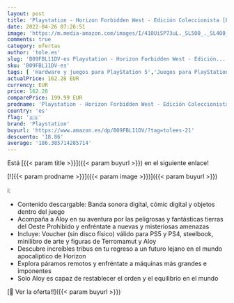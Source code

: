 ```yaml
---
layout: post
title: 'Playstation - Horizon Forbidden West - Edición Coleccionista [PS5]'
date: 2022-04-26 07:26:51
image: 'https://m.media-amazon.com/images/I/410UiSP73uL._SL500_._SL400_.jpg'
comments: true
category: ofertas
author: 'tole.es'
slug: 'B09FBL11DV-es Playstation - Horizon Forbidden West - Edición...'
sku: 'B09FBL11DV-es'
tags: [ 'Hardware y juegos para PlayStation 5','Juegos para PlayStation 5','Videojuegos','playstation','🇪🇸', ]
actualPrice: 162.28 EUR
currency: EUR
price: 162.28
comparePrice: 199.99 EUR
prodname: 'Playstation - Horizon Forbidden West - Edición Coleccionista [PS5]'
country: 'es'
flag: '🇪🇸'
brand: 'Playstation'
buyurl: 'https://www.amazon.es/dp/B09FBL11DV/?tag=tolees-21'
descuento: '18.86'
average: '186.385714285714'
---
```


Está [{{< param title >}}]({{< param buyurl >}}) en el siguiente enlace!

[![{{< param prodname >}}]({{< param image >}})]({{< param buyurl >}})

ℹ️:

- Contenido descargable: Banda sonora digital, cómic digital y objetos dentro del juego
- Acompaña a Aloy en su aventura por las peligrosas y fantásticas tierras del Oeste Prohibido y enfréntate a nuevas y misteriosas amenazas
- Incluye: Voucher (sin disco físico) válido para PS5 y PS4, steelbook, minilibro de arte y figuras de Terromamut y Aloy
- Descubre increíbles tribus en tu regreso a un futuro lejano en el mundo apocalíptico de Horizon
- Explora páramos remotos y enfréntate a máquinas más grandes e imponentes
- Solo Aloy es capaz de restablecer el orden y el equilibrio en el mundo

[🛒 Ver la oferta!!]({{< param buyurl >}})
